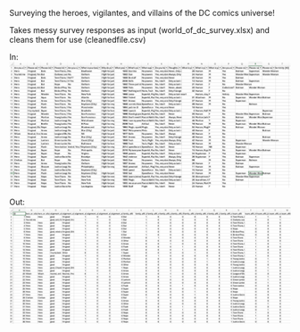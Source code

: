 Surveying the heroes, vigilantes, and villains of the DC comics universe!

Takes messy survey responses as input (world_of_dc_survey.xlsx) and cleans them for use (cleanedfile.csv)

In:
![b](https://github.com/HSHSHSHSHSHSHSHSHSHS/dcusurvey/blob/main/Images/Before.png)

Out:
![a](https://github.com/HSHSHSHSHSHSHSHSHSHS/dcusurvey/blob/main/Images/After.png)
